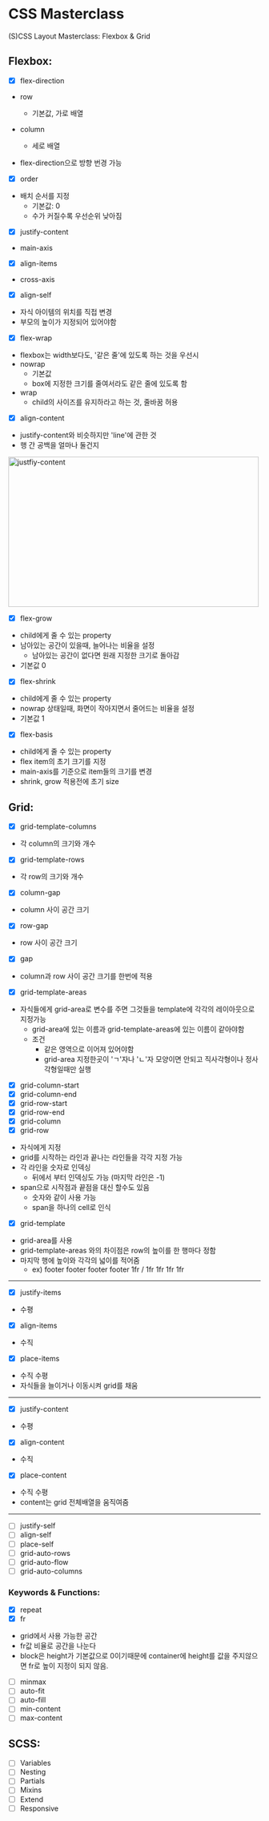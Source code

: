 # CSS Masterclass

(S)CSS Layout Masterclass: Flexbox & Grid

## Flexbox:

- [x] flex-direction

* row
  - 기본값, 가로 배열
* column

  - 세로 배열

* flex-direction으로 방향 번경 가능

- [x] order

* 배치 순서를 지정
  - 기본값: 0
  - 수가 커질수록 우선순위 낮아짐

- [x] justify-content

* main-axis

- [x] align-items

* cross-axis

- [x] align-self

* 자식 아이템의 위치를 직접 변경
* 부모의 높이가 지정되어 있어야함

- [x] flex-wrap

* flexbox는 width보다도, '같은 줄'에 있도록 하는 것을 우선시
* nowrap
  * 기본값
  * box에 지정한 크기를 줄여서라도 같은 줄에 있도록 함
* wrap
  * child의 사이즈를 유지하라고 하는 것, 줄바꿈 허용

- [x] align-content

* justify-content와 비슷하지만 'line'에 관한 것
* 행 간 공백을 얼마나 둘건지
<img src="https://i.ibb.co/jhZgMC5/justfiy-content.png" alt="justfiy-content" width="500" height="300">

- [x] flex-grow
* child에게 줄 수 있는 property
* 남아있는 공간이 있을때, 늘어나는 비율을 설정
    * 남아있는 공간이 없다면 원래 지정한 크기로 돌아감
* 기본값 0
- [x] flex-shrink
* child에게 줄 수 있는 property
* nowrap 상태일때, 화면이 작아지면서 줄어드는 비율을 설정
* 기본값 1
- [x] flex-basis
* child에게 줄 수 있는 property
* flex item의 초기 크기를 지정
* main-axis를 기준으로 item들의 크기를 변경
* shrink, grow 적용전에 초기 size

## Grid:

- [x] grid-template-columns
* 각 column의 크기와 개수
- [x] grid-template-rows
* 각 row의 크기와 개수
- [x] column-gap
* column 사이 공간 크기
- [x] row-gap
* row 사이 공간 크기
- [x] gap
* column과 row 사이 공간 크기를 한번에 적용
- [x] grid-template-areas
* 자식들에게 grid-area로 변수를 주면 그것들을 template에 각각의 레이아웃으로 지정가능
    * grid-area에 있는 이름과 grid-template-areas에 있는 이름이 같아야함
    * 조건
        * 같은 영역으로 이어져 있어야함
        * grid-area 지정한곳이 'ㄱ'자나 'ㄴ'자 모양이면 안되고 직사각형이나 정사각형일때만 실행
- [x] grid-column-start
- [x] grid-column-end
- [x] grid-row-start
- [x] grid-row-end
- [x] grid-column
- [x] grid-row
* 자식에게 지정
* grid를 시작하는 라인과 끝나는 라인들을 각각 지정 가능
* 각 라인을 숫자로 인덱싱
    * 뒤에서 부터 인덱싱도 가능 (마지막 라인은 -1)
* span으로 시작점과 끝점을 대신 할수도 있음
    * 숫자와 같이 사용 가능
    * span을 하나의 cell로 인식

- [x] grid-template
* grid-area를 사용
* grid-template-areas 와의 차이점은 row의 높이를 한 행마다 정함
* 마지막 행에 높이와 각각의 넓이를 적어줌
    * ex) footer footer footer footer 1fr / 1fr 1fr 1fr 1fr
* * *
- [x] justify-items
* 수평
- [x] align-items
* 수직
- [x] place-items
* 수직 수평
* 자식들을 늘이거나 이동시켜 grid를 채움
* * *
- [x] justify-content
* 수평
- [x] align-content
* 수직
- [x] place-content
* 수직 수평
* content는 grid 전체배열을 움직여줌

* * *
- [ ] justify-self
- [ ] align-self
- [ ] place-self
- [ ] grid-auto-rows
- [ ] grid-auto-flow
- [ ] grid-auto-columns

### Keywords & Functions:

- [x] repeat
- [x] fr
* grid에서 사용 가능한 공간
* fr값 비율로 공간을 나눈다
* block은 height가 기본값으로 0이기때문에 container에 height를 값을 주지않으면 fr로 높이 지정이 되지 않음.
- [ ] minmax
- [ ] auto-fit
- [ ] auto-fill
- [ ] min-content
- [ ] max-content

## SCSS:

- [ ] Variables
- [ ] Nesting
- [ ] Partials
- [ ] Mixins
- [ ] Extend
- [ ] Responsive
